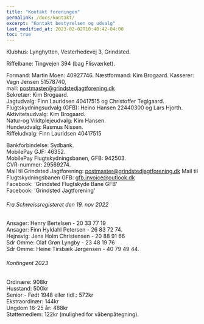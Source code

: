 ```yaml
---
title: "Kontakt foreningen"
permalink: /docs/kontakt/
excerpt: "Kontakt bestyrelsen og udvalg"
last_modified_at: 2023-02-02T10:40:42-04:00
toc: true
---
```

Klubhus: Lynghytten, Vesterhedevej 3, Grindsted. 

Riffelbane: Tingvejen 394 (bag Flisværket). 

Formand: Martin Moen: 40927746. 
Næstformand: Kim Brogaard. 
Kasserer: Vagn Jensen 51578740,  
mail: postmaster@grindstedjagtforening.dk   
Sekretær: Kim Brogaard.   
Jagtudvalg: Finn Lauridsen 40417515 og Christoffer Teglgaard.   
Flugtskydningsudvalg (GFB): Heino Hansen 22440300 og Lars Hjorth.   
Aktivitetsudvalg: Kim Brogaard.   
Natur-og Vildtplejeudvalg: Kim Hansen.  
Hundeudvalg: Rasmus Nissen.  
Riffeludvalg: Finn Lauridsen 40417515  

Bankforbindelse: Sydbank.    
MobilePay GJF: 46352.    
MobilePay Flugtskydningsbanen, GFB: 942503.    
CVR-nummer: 29569274.    
Mail til Grindsted Jagtforening: postmaster@grindstedjagtforening.dk
Mail til Flugtskydningsbanen GFB: gfb.invoice@outlook.dk  
Facebook: 'Grindsted Flugtskyde Bane GFB'  
Facebook: 'Grindsted Jagtforening'

###### Fra Schweissregisteret den 19. nov 2022
Ansager: Henry Bertelsen - 20 33 77 19  
Ansager: Finn Hyldahl Petersen - 26 83 72 74.  
Hejnsvig: Jens Holm Christensen - 20 88 91 66  
Sdr Omme: Olaf Grøn Lyngby - 23 48 19 76   
Sdr Omme: Heine Tirsbæk Jørgensen - 40 79 49 44. 

###### Kontingent 2023
Ordinære:	908kr  
Husstand:	500kr  
Senior - Født 1948 eller tidl.: 572kr  
Ekstraordinær:	144kr   
Ungdom 16-25 år:	488kr  
Støttemedlem: 122kr (mulighed for våbenpåtegning). 


